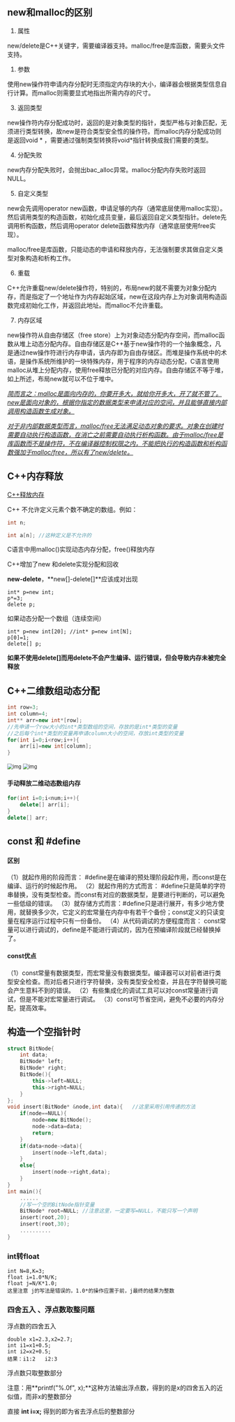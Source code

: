 ## new和malloc的区别

1. 属性

new/delete是C++关键字，需要编译器支持。malloc/free是库函数，需要头文件支持。

1. 参数

使用new操作符申请内存分配时无须指定内存块的大小，编译器会根据类型信息自行计算。而malloc则需要显式地指出所需内存的尺寸。

3. 返回类型

new操作符内存分配成功时，返回的是对象类型的指针，类型严格与对象匹配，无须进行类型转换，故new是符合类型安全性的操作符。而malloc内存分配成功则是返回void * ，需要通过强制类型转换将void*指针转换成我们需要的类型。

4. 分配失败

new内存分配失败时，会抛出bac_alloc异常。malloc分配内存失败时返回NULL。

5. 自定义类型

 new会先调用operator new函数，申请足够的内存（通常底层使用malloc实现）。然后调用类型的构造函数，初始化成员变量，最后返回自定义类型指针。delete先调用析构函数，然后调用operator delete函数释放内存（通常底层使用free实现）。

 malloc/free是库函数，只能动态的申请和释放内存，无法强制要求其做自定义类型对象构造和析构工作。

6. 重载

C++允许重载new/delete操作符，特别的，布局new的就不需要为对象分配内存，而是指定了一个地址作为内存起始区域，new在这段内存上为对象调用构造函数完成初始化工作，并返回此地址。而malloc不允许重载。

7. 内存区域

new操作符从自由存储区（free store）上为对象动态分配内存空间，而malloc函数从堆上动态分配内存。自由存储区是C++基于new操作符的一个抽象概念，凡是通过new操作符进行内存申请，该内存即为自由存储区。而堆是操作系统中的术语，是操作系统所维护的一块特殊内存，用于程序的内存动态分配，C语言使用malloc从堆上分配内存，使用free释放已分配的对应内存。自由存储区不等于堆，如上所述，布局new就可以不位于堆中。

<u>*简而言之：malloc是面向内存的，你要开多大，就给你开多大，开了就不管了。new是面向对象的，根据你指定的数据类型来申请对应的空间，并且能够直接内部调用构造函数生成对象。*</u>

<u>*对于非内部数据类型而言，malloc/free无法满足动态对象的要求。对象在创建时需要自动执行构造函数，在消亡之前需要自动执行析构函数。由于malloc/free是库函数而不是操作符，不在编译器控制权限之内，不能把执行的构造函数和析构函数强加于malloc/free，所以有了new/delete。*</u>



## C++内存释放

[C++释放内存](https://www.cnblogs.com/carle-09/p/11554998.html)

C++ 不允许定义元素个数不确定的数组。例如：

```c++
int n;

int a[n]; //这种定义是不允许的
```

C语言中用malloc()实现动态内存分配，free()释放内存

C++增加了new 和delete实现分配和回收

**new-delete**，**new[]-delete[]**应该成对出现

```
int* p=new int;
p*=3;
delete p;
```

如果动态分配一个数组（连续空间）

```
int* p=new int[20]; //int* p=new int[N];
p[0]=1;
delete[] p;
```

**如果不使用delete[]而用delete不会产生编译、运行错误，但会导致内存未被完全释放**

## C++二维数组动态分配

```C++
int row=3;
int column=4;
int** arr=new int*[row];
//先申请一个row大小的int*类型数组的空间，存放的是int*类型的变量
//之后每个int*类型的变量再申请column大小的空间，存放int类型的变量
for(int i=0;i<row;i++){
    arr[i]=new int[column];
}
```

<img src="https://img-blog.csdn.net/20161106204815535?watermark/2/text/aHR0cDovL2Jsb2cuY3Nkbi5uZXQv/font/5a6L5L2T/fontsize/400/fill/I0JBQkFCMA==/dissolve/70/gravity/Center" alt="img" style="zoom:80%;" />

<img src="http://images2015.cnblogs.com/blog/618005/201509/618005-20150925004524600-1077201199.png" alt="img" style="zoom:80%;" />

#### 手动释放二维动态数组内存

```C++
for(int i=0;i<num;i++){
	delete[] arr[i];
}
delete[] arr;
```



## const 和 #define

#### 区别

（1）就起作用的阶段而言： #define是在编译的预处理阶段起作用，而const是在 编译、运行的时候起作用。
（2）就起作用的方式而言： #define只是简单的字符串替换，没有类型检查。而const有对应的数据类型，是要进行判断的，可以避免一些低级的错误。 
（3）就存储方式而言：#define只是进行展开，有多少地方使用，就替换多少次，它定义的宏常量在内存中有若干个备份；const定义的只读变量在程序运行过程中只有一份备份。
（4）从代码调试的方便程度而言： const常量可以进行调试的，define是不能进行调试的，因为在预编译阶段就已经替换掉了。

#### const优点

（1）const常量有数据类型，而宏常量没有数据类型。编译器可以对前者进行类型安全检查。而对后者只进行字符替换，没有类型安全检查，并且在字符替换可能会产生意料不到的错误。
（2）有些集成化的调试工具可以对const常量进行调试，但是不能对宏常量进行调试。
（3）const可节省空间，避免不必要的内存分配，提高效率。



## 构造一个空指针时

```C++
struct BitNode{
    int data;
    BitNode* left;
    BitNode* right;
    BitNode(){
        this->left=NULL;
        this->right=NULL;
    }
};
void insert(BitNode* &node,int data){   //这里采用引用传递的方法
    if(node==NULL){
        node=new BitNode();
        node->data=data;
        return;
    }
    if(data<node->data){
        insert(node->left,data);
    }
    else{
        insert(node->right,data);
    }
}
int main(){
	......
	//写一个空的BitNode指针变量
	BitNode* root=NULL; //注意这里，一定要写=NULL，不能只写一个声明
	insert(root,20);
	insert(root,30);
	..........
}
```

### int转float

```
int N=8,K=3;
float i=1.0*N/K;
float j=N/K*1.0;
这里注意 j的写法是错误的，1.0*的操作应置于前，j最终的结果为整数
```

### 四舍五入 、浮点数取整问题

浮点数的四舍五入

```
double x1=2.3,x2=2.7;
int i1=x1+0.5;
int i2=x2+0.5;
结果：i1:2   i2:3
```

浮点数只取整数部分

注意：用**printf("%.0f", x);**这种方法输出浮点数，得到的是x的四舍五入的近似值，而非x的整数部分

直接 **int i=x;** 得到的即为省去浮点后的整数部分

